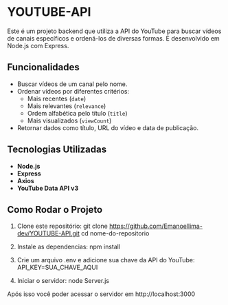 # YOUTUBE-API
Este é um projeto backend que utiliza a API do YouTube para buscar vídeos de canais específicos e ordená-los de diversas formas. É desenvolvido em Node.js com Express.

## Funcionalidades

- Buscar vídeos de um canal pelo nome.
- Ordenar vídeos por diferentes critérios:
  - Mais recentes (`date`)
  - Mais relevantes (`relevance`)
  - Ordem alfabética pelo título (`title`)
  - Mais visualizados (`viewCount`)
- Retornar dados como título, URL do vídeo e data de publicação.

## Tecnologias Utilizadas

- **Node.js**
- **Express**
- **Axios**
- **YouTube Data API v3**

## Como Rodar o Projeto

1. Clone este repositório:
   git clone https://github.com/Emanoellima-dev/YOUTUBE-API.git
   cd nome-do-repositorio

2. Instale as dependencias:
 npm install

3. Crie um arquivo .env e adicione sua chave da API do YouTube:
API_KEY=SUA_CHAVE_AQUI

4. Iniciar o servidor:
node Server.js

Após isso você poder acessar o servidor em http://localhost:3000
